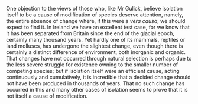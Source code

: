 One objection to the views of those who, like Mr Gulick, believe isolation itself to be a cause of modification of species deserve attention, namely, the entire absence of change where, if this were a *vera causa*, we should expect to find it. In Ireland we have an excellent test case, for we know that it has been separated from Britain since the end of the glacial epoch, certainly many thousand years. Yet hardly one of its mammals, reptiles or land molluscs, has undergone the slightest change, even though there is certainly a distinct difference of environment, both inorganic and organic. That changes have not occurred through natural selection is perhaps due to the less severe struggle for existence owning to the smaller number of competing species; but if isolation itself were an efficient cause, acting continuously and cumulatively, it is incredible that a decided change should not have been produced in thousands of years. That no such change has occurred in this and many other cases of isolation seems to prove that it is not itself a cause of modification.
